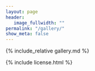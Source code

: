 ```yaml
---
layout: page
header:
   image_fullwidth: ""
permalink: "/gallery/"
show_meta: false
---
```


{% include_relative gallery.md %}

{% include license.html %}
